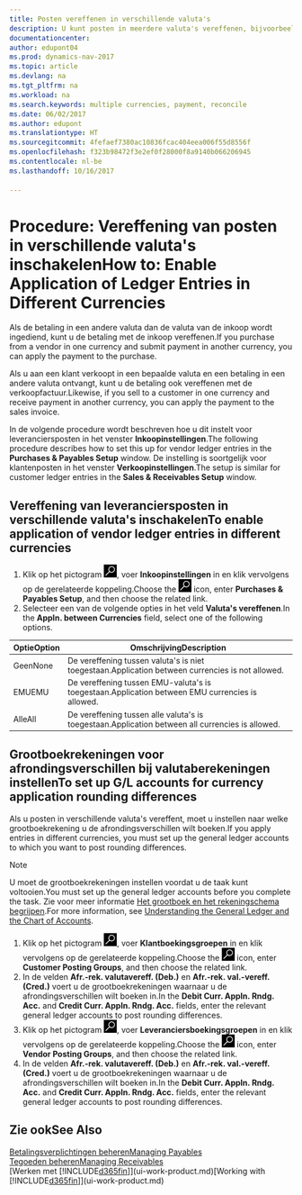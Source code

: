 ```yaml
---
title: Posten vereffenen in verschillende valuta's
description: U kunt posten in meerdere valuta's vereffenen, bijvoorbeeld als u verkoopt in een bepaalde valuta en een betaling in een andere ontvangt.
documentationcenter: 
author: edupont04
ms.prod: dynamics-nav-2017
ms.topic: article
ms.devlang: na
ms.tgt_pltfrm: na
ms.workload: na
ms.search.keywords: multiple currencies, payment, reconcile
ms.date: 06/02/2017
ms.author: edupont
ms.translationtype: HT
ms.sourcegitcommit: 4fefaef7380ac10836fcac404eea006f55d8556f
ms.openlocfilehash: f323b98472f3e2ef0f28000f8a9140b066206945
ms.contentlocale: nl-be
ms.lasthandoff: 10/16/2017

---
```

# <a name="how-to-enable-application-of-ledger-entries-in-different-currencies"></a><span data-ttu-id="46409-103">Procedure: Vereffening van posten in verschillende valuta's inschakelen</span><span class="sxs-lookup"><span data-stu-id="46409-103">How to: Enable Application of Ledger Entries in Different Currencies</span></span>
<span data-ttu-id="46409-104">Als de betaling in een andere valuta dan de valuta van de inkoop wordt ingediend, kunt u de betaling met de inkoop vereffenen.</span><span class="sxs-lookup"><span data-stu-id="46409-104">If you purchase from a vendor in one currency and submit payment in another currency, you can apply the payment to the purchase.</span></span>

<span data-ttu-id="46409-105">Als u aan een klant verkoopt in een bepaalde valuta en een betaling in een andere valuta ontvangt, kunt u de betaling ook vereffenen met de verkoopfactuur.</span><span class="sxs-lookup"><span data-stu-id="46409-105">Likewise, if you sell to a customer in one currency and receive payment in another currency, you can apply the payment to the sales invoice.</span></span>

<span data-ttu-id="46409-106">In de volgende procedure wordt beschreven hoe u dit instelt voor leveranciersposten in het venster **Inkoopinstellingen**.</span><span class="sxs-lookup"><span data-stu-id="46409-106">The following procedure describes how to set this up for vendor ledger entries in the **Purchases & Payables Setup** window.</span></span> <span data-ttu-id="46409-107">De instelling is soortgelijk voor klantenposten in het venster **Verkoopinstellingen**.</span><span class="sxs-lookup"><span data-stu-id="46409-107">The setup is similar for customer ledger entries in the **Sales & Receivables Setup** window.</span></span>

## <a name="to-enable-application-of-vendor-ledger-entries-in-different-currencies"></a><span data-ttu-id="46409-108">Vereffening van leveranciersposten in verschillende valuta's inschakelen</span><span class="sxs-lookup"><span data-stu-id="46409-108">To enable application of vendor ledger entries in different currencies</span></span>
1. <span data-ttu-id="46409-109">Klik op het pictogram ![Zoeken naar pagina of rapport](media/ui-search/search_small.png "pictogram Zoeken naar pagina of rapport"), voer **Inkoopinstellingen** in en klik vervolgens op de gerelateerde koppeling.</span><span class="sxs-lookup"><span data-stu-id="46409-109">Choose the ![Search for Page or Report](media/ui-search/search_small.png "Search for Page or Report icon") icon, enter **Purchases & Payables Setup**, and then choose the related link.</span></span>
2. <span data-ttu-id="46409-110">Selecteer een van de volgende opties in het veld **Valuta's vereffenen**.</span><span class="sxs-lookup"><span data-stu-id="46409-110">In the **Appln. between Currencies** field, select one of the following options.</span></span>

| <span data-ttu-id="46409-111">Optie</span><span class="sxs-lookup"><span data-stu-id="46409-111">Option</span></span> | <span data-ttu-id="46409-112">Omschrijving</span><span class="sxs-lookup"><span data-stu-id="46409-112">Description</span></span> |
| --- | --- |
| <span data-ttu-id="46409-113">Geen</span><span class="sxs-lookup"><span data-stu-id="46409-113">None</span></span> |<span data-ttu-id="46409-114">De vereffening tussen valuta's is niet toegestaan.</span><span class="sxs-lookup"><span data-stu-id="46409-114">Application between currencies is not allowed.</span></span> |
| <span data-ttu-id="46409-115">EMU</span><span class="sxs-lookup"><span data-stu-id="46409-115">EMU</span></span> |<span data-ttu-id="46409-116">De vereffening tussen EMU-valuta's is toegestaan.</span><span class="sxs-lookup"><span data-stu-id="46409-116">Application between EMU currencies is allowed.</span></span> |
| <span data-ttu-id="46409-117">Alle</span><span class="sxs-lookup"><span data-stu-id="46409-117">All</span></span> |<span data-ttu-id="46409-118">De vereffening tussen alle valuta's is toegestaan.</span><span class="sxs-lookup"><span data-stu-id="46409-118">Application between all currencies is allowed.</span></span> |

## <a name="to-set-up-gl-accounts-for-currency-application-rounding-differences"></a><span data-ttu-id="46409-119">Grootboekrekeningen voor afrondingsverschillen bij valutaberekeningen instellen</span><span class="sxs-lookup"><span data-stu-id="46409-119">To set up G/L accounts for currency application rounding differences</span></span>  
<span data-ttu-id="46409-120">Als u posten in verschillende valuta's vereffent, moet u instellen naar welke grootboekrekening u de afrondingsverschillen wilt boeken.</span><span class="sxs-lookup"><span data-stu-id="46409-120">If you apply entries in different currencies, you must set up the general ledger accounts to which you want to post rounding differences.</span></span>  

> [!NOTE]  
>  <span data-ttu-id="46409-121">U moet de grootboekrekeningen instellen voordat u de taak kunt voltooien.</span><span class="sxs-lookup"><span data-stu-id="46409-121">You must set up the general ledger accounts before you complete the task.</span></span> <span data-ttu-id="46409-122">Zie voor meer informatie [Het grootboek en het rekeningschema begrijpen](finance-general-ledger.md).</span><span class="sxs-lookup"><span data-stu-id="46409-122">For more information, see [Understanding the General Ledger and the Chart of Accounts](finance-general-ledger.md).</span></span>

1. <span data-ttu-id="46409-123">Klik op het pictogram ![Zoeken naar pagina of rapport](media/ui-search/search_small.png "pictogram Zoeken naar pagina of rapport"), voer **Klantboekingsgroepen** in en klik vervolgens op de gerelateerde koppeling.</span><span class="sxs-lookup"><span data-stu-id="46409-123">Choose the ![Search for Page or Report](media/ui-search/search_small.png "Search for Page or Report icon") icon, enter **Customer Posting Groups**, and then choose the related link.</span></span>  
2. <span data-ttu-id="46409-124">In de velden **Afr.-rek. valutavereff. (Deb.)** en  **Afr.-rek. val.-vereff. (Cred.)** voert u de grootboekrekeningen waarnaar u de afrondingsverschillen wilt boeken in.</span><span class="sxs-lookup"><span data-stu-id="46409-124">In the **Debit Curr. Appln. Rndg. Acc.** and **Credit Curr. Appln. Rndg. Acc.** fields, enter the relevant general ledger accounts to post rounding differences.</span></span>  
3. <span data-ttu-id="46409-125">Klik op het pictogram ![Zoeken naar pagina of rapport](media/ui-search/search_small.png "pictogram Zoeken naar pagina of rapport"), voer **Leveranciersboekingsgroepen** in en klik vervolgens op de gerelateerde koppeling.</span><span class="sxs-lookup"><span data-stu-id="46409-125">Choose the ![Search for Page or Report](media/ui-search/search_small.png "Search for Page or Report icon") icon, enter **Vendor Posting Groups**, and then choose the related link.</span></span>  
4. <span data-ttu-id="46409-126">In de velden **Afr.-rek. valutavereff. (Deb.)** en  **Afr.-rek. val.-vereff. (Cred.)** voert u de grootboekrekeningen waarnaar u de afrondingsverschillen wilt boeken in.</span><span class="sxs-lookup"><span data-stu-id="46409-126">In the **Debit Curr. Appln. Rndg. Acc.** and **Credit Curr. Appln. Rndg. Acc.** fields, enter the relevant general ledger accounts to post rounding differences.</span></span>  

## <a name="see-also"></a><span data-ttu-id="46409-127">Zie ook</span><span class="sxs-lookup"><span data-stu-id="46409-127">See Also</span></span>
[<span data-ttu-id="46409-128">Betalingsverplichtingen beheren</span><span class="sxs-lookup"><span data-stu-id="46409-128">Managing Payables</span></span>](payables-manage-payables.md)  
[<span data-ttu-id="46409-129">Tegoeden beheren</span><span class="sxs-lookup"><span data-stu-id="46409-129">Managing Receivables</span></span>](receivables-manage-receivables.md)  
<span data-ttu-id="46409-130">[Werken met [!INCLUDE[d365fin](includes/d365fin_md.md)]](ui-work-product.md)</span><span class="sxs-lookup"><span data-stu-id="46409-130">[Working with [!INCLUDE[d365fin](includes/d365fin_md.md)]](ui-work-product.md)</span></span>

